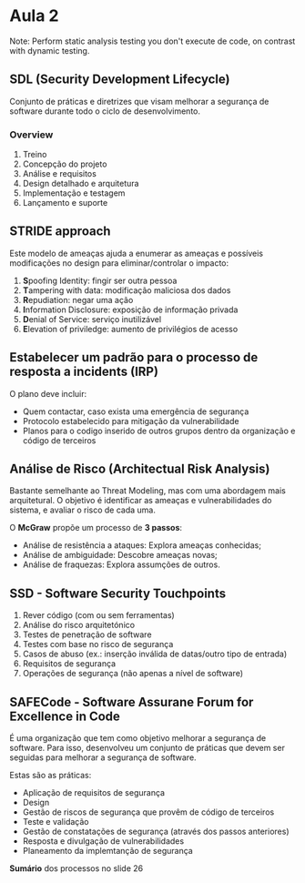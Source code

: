 # Aula 2

Note: Perform static analysis testing you don't execute de code, on contrast with dynamic testing.

## SDL (Security Development Lifecycle)
Conjunto de práticas e diretrizes que visam melhorar a segurança de software durante todo o ciclo de desenvolvimento.

### Overview
1. Treino
2. Concepção do projeto
3. Análise e requisitos
4. Design detalhado e arquitetura
5. Implementação e testagem
6. Lançamento e suporte

## STRIDE approach
Este modelo de ameaças ajuda a enumerar as ameaças e possíveis modificações no design para eliminar/controlar o impacto:
1. **S**poofing Identity: fingir ser outra pessoa
2. **T**ampering with data: modificação maliciosa dos dados
3. **R**epudiation: negar uma ação
4. **I**nformation Disclosure: exposição de informação privada
5. **D**enial of Service: serviço inutilizável
6. **E**levation of priviledge: aumento de privilégios de acesso

## Estabelecer um padrão para o processo de resposta a incidents (IRP)
O plano deve incluir:
 - Quem contactar, caso exista uma emergência de segurança
 - Protocolo estabelecido para mitigação da vulnerabilidade
 - Planos para o codigo inserido de outros grupos dentro da organização e código de terceiros

## Análise de Risco (Architectual Risk Analysis)
Bastante semelhante ao Threat Modeling, mas com uma abordagem mais arquitetural. O objetivo é identificar as ameaças e vulnerabilidades do sistema, e avaliar o risco de cada uma. 

O **McGraw** propõe um processo de **3 passos**:
 - Análise de resistência a ataques: Explora ameaças conhecidas;
 - Análise de ambiguidade: Descobre ameaças novas;
 - Análise de fraquezas: Explora assumções de outros.

## SSD - Software Security Touchpoints
1. Rever código (com ou sem ferramentas)
2. Análise do risco arquitetónico
3. Testes de penetração de software
4. Testes com base no risco de segurança
5. Casos de abuso (ex.: inserção inválida de datas/outro tipo de entrada)
6. Requisitos de segurança
7. Operações de segurança (não apenas a nível de software)


## SAFECode - Software Assurane Forum for Excellence in Code
É uma organização que tem como objetivo melhorar a segurança de software. Para isso, desenvolveu um conjunto de práticas que devem ser seguidas para melhorar a segurança de software.

Estas são as práticas:
- Aplicação de requisitos de segurança
- Design
- Gestão de riscos de segurança que provêm de código de terceiros
- Teste e validação
- Gestão de constatações de segurança (através dos passos anteriores)
- Resposta e divulgação de vulnerabilidades
- Planeamento da implemtanção de segurança

**Sumário** dos processos no slide 26